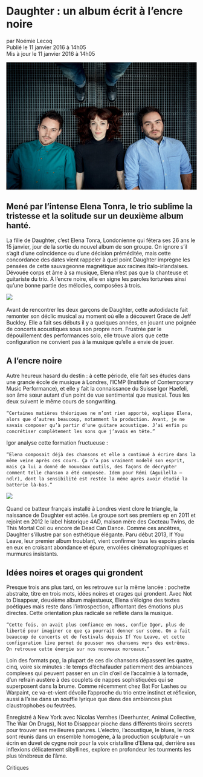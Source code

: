 # Daughter : un album écrit à l’encre noire
par Noémie Lecoq \
Publié le 11 janvier 2016 à 14h05 \
Mis à jour le 11 janvier 2016 à 14h05

<img src="/Images/Renaud Monfourny/daughtercouv-t-850x540.jpg">

## Mené par l’intense Elena Tonra, le trio sublime la tristesse et la solitude sur un deuxième album hanté.

La fille de Daughter, c’est Elena Tonra, Londonienne qui fêtera ses 26 ans le 15 janvier, jour de la sortie du nouvel album de son groupe. On ignore s’il s’agit d’une coïncidence ou d’une décision préméditée, mais cette concordance des dates vient rappeler à quel point Daughter imprègne les pensées de cette sauvageonne magnétique aux racines italo-irlandaises. Dévouée corps et âme à sa musique, Elena n’est pas que la chanteuse et guitariste du trio. A l’encre noire, elle en signe les paroles torturées ainsi qu’une bonne partie des mélodies, composées à trois.

[<img src="https://i.ytimg.com/vi/z-fD3PIRSO8/maxresdefault.jpg">](https://www.youtube.com/watch?v=z-fD3PIRSO8)


Avant de rencontrer les deux garçons de Daughter, cette autodidacte fait remonter son déclic musical au moment où elle a découvert Grace de Jeff Buckley. Elle a fait ses débuts il y a quelques années, en jouant une poignée de concerts acoustiques sous son propre nom. Frustrée par le dépouillement des performances solo, elle trouve alors que cette configuration ne convient pas à la musique qu’elle a envie de jouer.

## A l’encre noire

Autre heureux hasard du destin : à cette période, elle fait ses études dans une grande école de musique à Londres, l’ICMP (Institute of Contemporary Music Performance), et elle y fait la connaissance du Suisse Igor Haefeli, son âme sœur autant d’un point de vue sentimental que musical. Tous les deux suivent le même cours de songwriting.

```
“Certaines matières théoriques ne m’ont rien apporté, explique Elena, alors que d’autres beaucoup, notamment la production. Avant, je ne savais composer qu’à partir d’une guitare acoustique. J’ai enfin pu concrétiser complètement les sons que j’avais en tête.”

```
Igor analyse cette formation fructueuse :

```
“Elena composait déjà des chansons et elle a continué à écrire dans la même veine après ces cours. Ça n’a pas vraiment modelé son esprit, mais ça lui a donné de nouveaux outils, des façons de décrypter comment telle chanson a été composée. Idem pour Rémi (Aguilella – ndlr), dont la sensibilité est restée la même après avoir étudié la batterie là-bas.”

```

[<img src="https://i.ytimg.com/vi/uUWrcFpmI5U/sddefault.jpg">](https://www.youtube.com/watch?v=uUWrcFpmI5U)

Quand ce batteur français installé à Londres vient clore le triangle, la naissance de Daughter est actée. Le groupe sort ses premiers ep en 2011 et rejoint en 2012 le label historique 4AD, maison mère des Cocteau Twins, de This Mortal Coil ou encore de Dead Can Dance. Comme ces ancêtres, Daughter s’illustre par son esthétique élégante. Paru début 2013, If You Leave, leur premier album troublant, vient confirmer tous les espoirs placés en eux en croisant abondance et épure, envolées cinématographiques et murmures insistants.

## Idées noires et orages qui grondent

Presque trois ans plus tard, on les retrouve sur la même lancée : pochette abstraite, titre en trois mots, idées noires et orages qui grondent. Avec Not to Disappear, deuxième album majestueux, Elena s’éloigne des textes poétiques mais reste dans l’introspection, affrontant des émotions plus directes. Cette orientation plus radicale se reflète dans la musique.

```
“Cette fois, on avait plus confiance en nous, confie Igor, plus de liberté pour imaginer ce que ça pourrait donner sur scène. On a fait beaucoup de concerts et de festivals depuis If You Leave, et cette configuration live permet de pousser nos chansons vers des extrêmes. On retrouve cette énergie sur nos nouveaux morceaux.”

```
Loin des formats pop, la plupart de ces dix chansons dépassent les quatre, cinq, voire six minutes : le temps d’échafauder patiemment des ambiances complexes qui peuvent passer en un clin d’œil de l’accalmie à la tornade, d’un refrain austère à des couplets de nappes sophistiquées qui se superposent dans la brume. Comme récemment chez Bat For Lashes ou Warpaint, ce va-et-vient dévoile l’approche du trio entre instinct et réflexion, aussi à l’aise dans un souffle lyrique que dans des ambiances plus claustrophobes ou feutrées.

Enregistré à New York avec Nicolas Vernhes (Deerhunter, Animal Collective, The War On Drugs), Not to Disappear pioche dans différents tiroirs secrets pour trouver ses meilleures parures. L’electro, l’acoustique, le blues, le rock sont réunis dans un ensemble homogène, à la production sculpturale – un écrin en duvet de cygne noir pour la voix cristalline d’Elena qui, derrière ses inflexions délicatement sibyllines, explore en profondeur les tourments les plus ténébreux de l’âme.

Critiques
